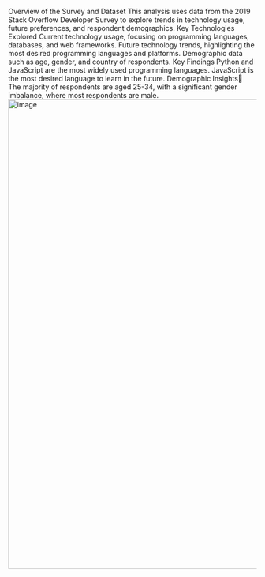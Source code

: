 Overview of the Survey and Dataset
This analysis uses data from the 2019 Stack Overflow Developer Survey to explore trends in technology usage, future preferences, and respondent demographics.
Key Technologies Explored
Current technology usage, focusing on programming languages, databases, and web frameworks.
Future technology trends, highlighting the most desired programming languages and platforms.
Demographic data such as age, gender, and country of respondents.
Key Findings
Python and JavaScript are the most widely used programming languages. JavaScript is the most desired language to learn in the future.
Demographic Insights	 The majority of respondents are aged 25-34, with a significant gender imbalance, where most respondents are male.
<img width="952" alt="image" src="https://github.com/user-attachments/assets/a683ab75-6759-4108-92e0-a1dd960b9f10">
